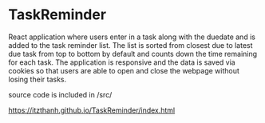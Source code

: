 # TaskReminder

React application where users enter in a task along with the duedate and is added to the task reminder list. The list is sorted from closest due to latest due task from top to bottom by default and counts down the time remaining for each task. The application is responsive and the data is saved via cookies so that users are able to open and close the webpage without losing their tasks.

source code is included in /src/

https://itzthanh.github.io/TaskReminder/index.html
